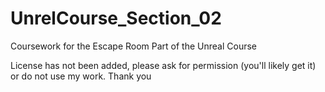 # UnrelCourse_Section_02

Coursework for the Escape Room Part of the Unreal Course

License has not been added, please ask for permission (you'll likely get it) or do not use my work. Thank you

